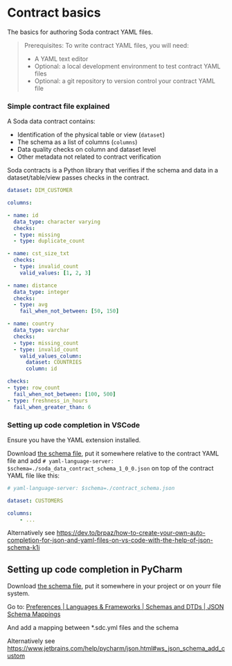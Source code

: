 # Contract basics

The basics for authoring Soda contract YAML files.

> Prerequisites: To write contract YAML files, you will need:
> * A YAML text editor
> * Optional: a local development environment to test contract YAML files
> * Optional: a git repository to version control your contract YAML file

### Simple contract file explained

A Soda data contract contains:

* Identification of the physical table or view (`dataset`)
* The schema as a list of columns (`columns`)
* Data quality checks on column and dataset level
* Other metadata not related to contract verification

Soda contracts is a Python library that verifies if the schema and data in a dataset/table/view
passes checks in the contract.

```yaml
dataset: DIM_CUSTOMER

columns:

- name: id
  data_type: character varying
  checks:
  - type: missing
  - type: duplicate_count

- name: cst_size_txt
  checks:
  - type: invalid_count
    valid_values: [1, 2, 3]

- name: distance
  data_type: integer
  checks:
  - type: avg
    fail_when_not_between: [50, 150]

- name: country
  data_type: varchar
  checks:
  - type: missing_count
  - type: invalid_count
    valid_values_column:
      dataset: COUNTRIES
      column: id

checks:
- type: row_count
  fail_when_not_between: [100, 500]
- type: freshness_in_hours
  fail_when_greater_than: 6
```

### Setting up code completion in VSCode

Ensure you have the YAML extension installed.

Download [the schema file](./soda/contracts/soda_data_contract_schema_1_0_0.json), put it somewhere relative to the contract YAML file and
add `# yaml-language-server: $schema=./soda_data_contract_schema_1_0_0.json` on top of the contract YAML file like this:

```yaml
# yaml-language-server: $schema=./contract_schema.json

dataset: CUSTOMERS

columns:
    - ...
```

Alternatively see https://dev.to/brpaz/how-to-create-your-own-auto-completion-for-json-and-yaml-files-on-vs-code-with-the-help-of-json-schema-k1i

## Setting up code completion in PyCharm

Download [the schema file](./soda/contracts/soda_data_contract_schema_1_0_0.json), put it somewhere in your project or on yourr file system.

Go to: [Preferences | Languages & Frameworks | Schemas and DTDs | JSON Schema Mappings](jetbrains://Python/settings?name=Languages+%26+Frameworks--Schemas+and+DTDs--JSON+Schema+Mappings)

And add a mapping between *.sdc.yml files and the schema

Alternatively see https://www.jetbrains.com/help/pycharm/json.html#ws_json_schema_add_custom
